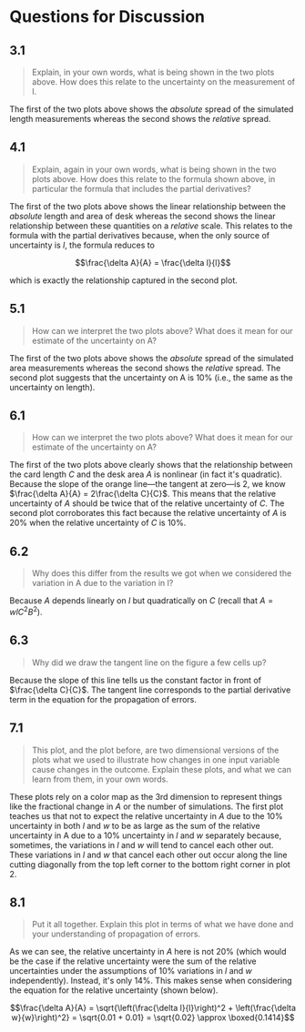 # Questions for Discussion

## 3.1

> Explain, in your own words, what is being shown in the two plots above. How does this relate to the uncertainty on the measurement of l.

The first of the two plots above shows the *absolute* spread of the simulated length measurements whereas the second shows the *relative* spread.

## 4.1

> Explain, again in your own words, what is being shown in the two plots above. How does this relate to the formula shown above, in particular the formula that includes the partial derivatives?

The first of the two plots above shows the linear relationship between the *absolute* length and area of desk whereas the second shows the linear relationship between these quantities on a *relative* scale. This relates to the formula with the partial derivatives because, when the only source of uncertainty is $l$, the formula reduces to

$$\frac{\delta A}{A} = \frac{\delta l}{l}$$

which is exactly the relationship captured in the second plot.

## 5.1

> How can we interpret the two plots above? What does it mean for our estimate of the uncertainty on A?

The first of the two plots above shows the *absolute* spread of the simulated area measurements whereas the second shows the *relative* spread. The second plot suggests that the uncertainty on A is 10% (i.e., the same as the uncertainty on length).

## 6.1

> How can we interpret the two plots above? What does it mean for our estimate of the uncertainty on A?

The first of the two plots above clearly shows that the relationship between the card length $C$ and the desk area $A$ is nonlinear (in fact it's quadratic). Because the slope of the orange line—the tangent at zero—is 2, we know $\frac{\delta A}{A} = 2\frac{\delta C}{C}$. This means that the relative uncertainty of $A$ should be twice that of the relative uncertainty of $C$. The second plot corroborates this fact because the relative uncertainty of $A$ is 20% when the relative uncertainty of $C$ is 10%.

## 6.2

> Why does this differ from the results we got when we considered the variation in A due to the variation in l?  

Because $A$ depends linearly on $l$ but quadratically on $C$ (recall that $A = wlC^2B^2$).

## 6.3

> Why did we draw the tangent line on the figure a few cells up?

Because the slope of this line tells us the constant factor in front of $\frac{\delta C}{C}$. The tangent line corresponds to the partial derivative term in the equation for the propagation of errors.

## 7.1

> This plot, and the plot before, are two dimensional versions of the plots what we used to illustrate how changes in one input variable cause changes in the outcome. Explain these plots, and what we can learn from them, in your own words.

These plots rely on a color map as the 3rd dimension to represent things like the fractional change in $A$ or the number of simulations. The first plot teaches us that not to expect the relative uncertainty in $A$ due to the 10% uncertainty in both $l$ and $w$ to be as large as the sum of the relative uncertainty in A due to a 10% uncertainty in $l$ and $w$ separately because, sometimes, the variations in $l$ and $w$ will tend to cancel each other out. These variations in $l$ and $w$ that cancel each other out occur along the line cutting diagonally from the top left corner to the bottom right corner in plot 2.

## 8.1

> Put it all together. Explain this plot in terms of what we have done and your understanding of propagation of errors.

As we can see, the relative uncertainty in $A$ here is not 20% (which would be the case if the relative uncertainty were the sum of the relative uncertainties under the assumptions of 10% variations in $l$ and $w$ independently). Instead, it's only 14%. This makes sense when considering the equation for the relative uncertainty (shown below).

$$\frac{\delta A}{A} = \sqrt{\left(\frac{\delta l}{l}\right)^2 + \left(\frac{\delta w}{w}\right)^2} = \sqrt{0.01 + 0.01} = \sqrt{0.02} \approx \boxed{0.1414}$$
